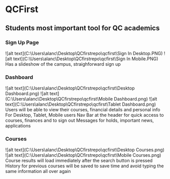 # QCFirst
## Students most important tool for QC academics
### Sign Up Page
![alt text](C:\Users\alanc\Desktop\QCfirstrepo\qcfirst\Sign In Desktop.PNG)
![alt text](C:\Users\alanc\Desktop\QCfirstrepo\qcfirst\Sign In Mobile.PNG)
Has a slideshow of the campus, straighforward sign up
### Dashboard
![alt text](C:\Users\alanc\Desktop\QCfirstrepo\qcfirst\Desktop Dashboard.png)
![alt text](C:\Users\alanc\Desktop\QCfirstrepo\qcfirst\Mobile Dashboard.png)
![alt text](C:\Users\alanc\Desktop\QCfirstrepo\qcfirst\Tablet Dashboard.png)
Users will be able to view their courses, financial details and personal info
For Desktop, Tablet, Mobile users
Nav Bar at the header for quick access to courses, finances and to sign out
Messages for holds, important news, applications
### Courses
![alt text](C:\Users\alanc\Desktop\QCfirstrepo\qcfirst\Desktop Courses.png)
![alt text](C:\Users\alanc\Desktop\QCfirstrepo\qcfirst\Mobile Courses.png)
Course results will load immediately after the search button is pressed
History for previous courses will be saved to save time and avoid typing the same
information all over again